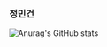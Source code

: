 ### 정민건

![Anurag's GitHub stats](https://github-readme-stats.vercel.app/api?username=999gawkboyy&show_icons=true&theme=radical)
﻿
